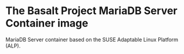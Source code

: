 # The Basalt Project MariaDB Server Container image

MariaDB Server container based on the SUSE Adaptable Linux Platform (ALP).
